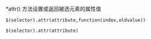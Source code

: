 *attr() 方法设置或返回被选元素的属性值
```
$(selector).attr(attribute,function(index,oldvalue))

$(selector).attr(attribute)

```
